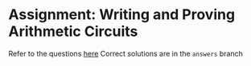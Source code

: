 # Assignment: Writing and Proving Arithmetic Circuits

Refer to the questions [here](https://github.com/rdi-berkeley/zkp-mooc-lab)
Correct solutions are in the ```answers``` branch
 
